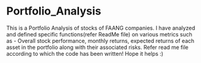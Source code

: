 # Portfolio_Analysis
This is a Portfolio Analysis of stocks of FAANG companies. I have analyzed and defined specific functions(refer ReadMe file) on various metrics such as - Overall stock performance, monthly returns, expected returns of each asset in the portfolio along with their associated risks. Refer read me file according to which the code has been written! Hope it helps :)
